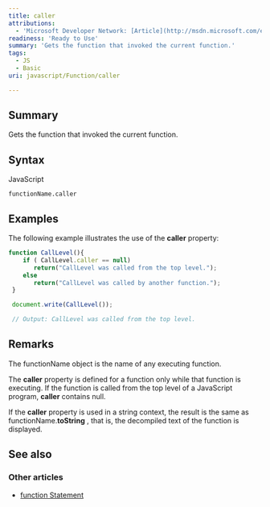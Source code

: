 ```yaml
---
title: caller
attributions:
  - 'Microsoft Developer Network: [Article](http://msdn.microsoft.com/en-us/library/ie/7t96kt3h(v=vs.94).aspx)'
readiness: 'Ready to Use'
summary: 'Gets the function that invoked the current function.'
tags:
  - JS
  - Basic
uri: javascript/Function/caller

---
```

## <span>Summary</span>

Gets the function that invoked the current function.

## <span>Syntax</span>

<span class="language">JavaScript</span>

    functionName.caller

## <span>Examples</span>

The following example illustrates the use of the **caller** property:

``` js
function CallLevel(){
    if ( CallLevel.caller == null)
       return("CallLevel was called from the top level.");
    else
       return("CallLevel was called by another function.");
 }

 document.write(CallLevel());

 // Output: CallLevel was called from the top level.
```

## <span>Remarks</span>

The functionName object is the name of any executing function.

The **caller** property is defined for a function only while that function is executing. If the function is called from the top level of a JavaScript program, **caller** contains null.

If the **caller** property is used in a string context, the result is the same as functionName.**toString** , that is, the decompiled text of the function is displayed.

## <span>See also</span>

### <span>Other articles</span>

-   [function Statement](/javascript/statements/function)

